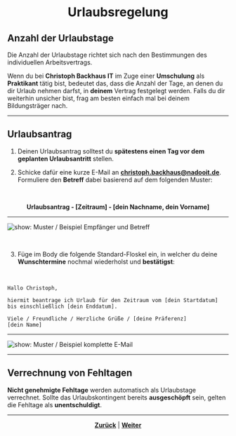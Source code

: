 # <p align="center">Urlaubsregelung</p>

## Anzahl der Urlaubstage

Die Anzahl der Urlaubstage richtet sich nach den Bestimmungen des individuellen Arbeitsvertrags. 

Wenn du bei **Christoph Backhaus IT** im Zuge einer **Umschulung** als **Praktikant** tätig bist, bedeutet das, dass die Anzahl der Tage, an denen du dir Urlaub nehmen darfst, in **deinem** Vertrag festgelegt werden. Falls du dir weiterhin unsicher bist, frag am besten einfach mal bei deinem Bildungsträger nach.

---

## Urlaubsantrag

1. Deinen Urlaubsantrag solltest du **spätestens einen Tag vor dem geplanten Urlaubsantritt** stellen.

2. Schicke dafür eine kurze E-Mail an [**christoph.backhaus@nadooit.de**](mailto:christoph.backhaus@nadooit.de). Formuliere den **Betreff** dabei basierend auf dem folgenden Muster:
<br> 

<p align=center><strong>Urlaubsantrag - [Zeitraum] - [dein Nachname, dein Vorname]</strong></p>

---

![show: Muster / Beispiel Empfänger und Betreff](https://github.com/user-attachments/assets/a514ec78-36ba-4510-8587-8ed2c99e3ac8)

<br>

3. Füge im Body die folgende Standard-Floskel ein, in welcher du deine **Wunschtermine** nochmal wiederholst und **bestätigst**:

<br>

```
Hallo Christoph,

hiermit beantrage ich Urlaub für den Zeitraum vom [dein Startdatum] bis einschließlich [dein Enddatum].

Viele / Freundliche / Herzliche Grüße / [deine Präferenz]
[dein Name]
```

---

![show: Muster / Beispiel komplette E-Mail](https://github.com/user-attachments/assets/6f25fa96-8f73-452b-9765-98838a9c9f37)

---

## Verrechnung von Fehltagen

**Nicht genehmigte Fehltage** werden automatisch als Urlaubstage verrechnet. Sollte das Urlaubskontingent bereits **ausgeschöpft** sein, gelten die Fehltage als **unentschuldigt**.

---

<p align="center">
<a href="/docs/01-organisation/03-arbeits_und_pausenzeiten/README.md"><strong>Zurück</strong></a> | <a href="/docs/01-organisation/05-krankmeldungen/README.md"><strong>Weiter</strong></a>
</p>
